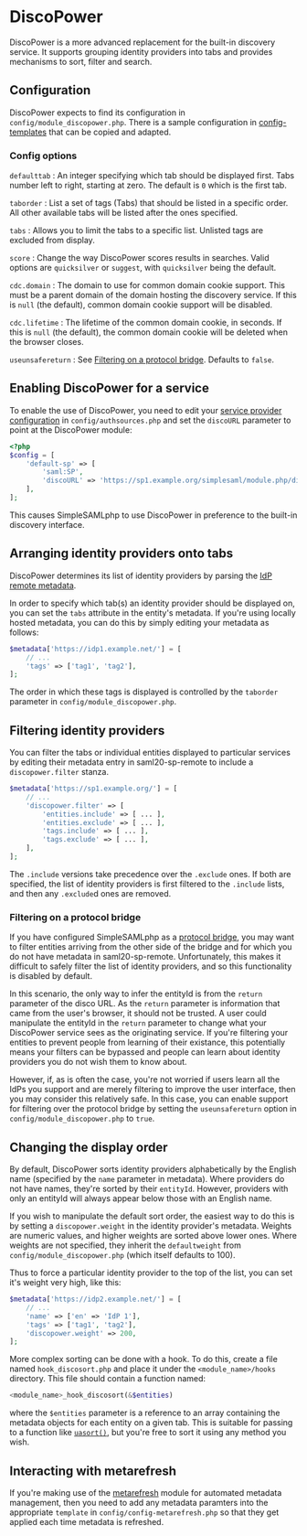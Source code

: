 DiscoPower
==========

DiscoPower is a more advanced replacement for the built-in discovery service. It supports grouping identity providers into tabs and provides mechanisms to sort, filter and search.

Configuration
-------------

DiscoPower expects to find its configuration in `config/module_discopower.php`. There is a sample configuration in [config-templates](../config-templates/) that can be copied and adapted.

### Config options

`defaulttab`
:   An integer specifying which tab should be displayed first. Tabs number left to right, starting at zero. The default is `0` which is the first tab.

`taborder`
:   List a set of tags (Tabs) that should be listed in a specific order. All other available tabs will be listed after the ones specified.

`tabs`
:   Allows you to limit the tabs to a specific list. Unlisted tags are excluded from display.

`score`
:   Change the way DiscoPower scores results in searches. Valid options are `quicksilver` or `suggest`, with `quicksilver` being the default.

`cdc.domain`
:   The domain to use for common domain cookie support. This must be a parent domain of the domain hosting the discovery service. If this is `null` (the default), common domain cookie support will be disabled.

`cdc.lifetime`
:   The lifetime of the common domain cookie, in seconds. If this is `null` (the default), the common domain cookie will be deleted when the browser closes.

`useunsafereturn`
:   See [Filtering on a protocol bridge](#filtering-on-a-protocol-bridge). Defaults to `false`.

Enabling DiscoPower for a service
---------------------------------

To enable the use of DiscoPower, you need to edit your [service provider configuration](https://simplesamlphp.org/docs/stable/simplesamlphp-sp) in `config/authsources.php` and set the `discoURL` parameter to point at the DiscoPower module:

```php
<?php
$config = [
    'default-sp' => [
        'saml:SP',
        'discoURL' => 'https://sp1.example.org/simplesaml/module.php/discopower/disco.php',
    ],
];
```

This causes SimpleSAMLphp to use DiscoPower in preference to the built-in discovery interface.

Arranging identity providers onto tabs
--------------------------------------

DiscoPower determines its list of identity providers by parsing the [IdP remote metadata](https://simplesamlphp.org/docs/stable/simplesamlphp-reference-idp-remote).

In order to specify which tab(s) an identity provider should be displayed on, you can set the `tabs` attribute in the entity's metadata. If you're using locally hosted metadata, you can do this by simply editing your metadata as follows:

```php
$metadata['https://idp1.example.net/'] = [
    // ...
    'tags' => ['tag1', 'tag2'],
];
```


The order in which these tags is displayed is controlled by the `taborder` parameter in `config/module_discopower.php`.

Filtering identity providers
----------------------------

You can filter the tabs or individual entities displayed to particular services by editing their metadata entry in saml20-sp-remote to include a `discopower.filter` stanza.

```php
$metadata['https://sp1.example.org/'] = [
    // ...
    'discopower.filter' => [
        'entities.include' => [ ... ],
        'entities.exclude' => [ ... ],
        'tags.include' => [ ... ],
        'tags.exclude' => [ ... ],
    ],
];
```

The `.include` versions take precedence over the `.exclude` ones. If both are specified, the list of identity providers is first filtered to the `.include` lists, and then any `.exclude`d ones are removed.

### Filtering on a protocol bridge

If you have configured SimpleSAMLphp as a [protocol bridge](https://simplesamlphp.org/docs/stable/simplesamlphp-advancedfeatures#section_2), you may want to filter entities arriving from the other side of the bridge and for which you do not have metadata in saml20-sp-remote. Unfortunately, this makes it difficult to safely filter the list of identity providers, and so this functionality is disabled by default.

In this scenario, the only way to infer the entityId is from the `return` parameter of the disco URL.  As the `return` parameter is information that came from the user's browser, it should not be trusted. A user could manipulate the entityId in the `return` parameter to change what your DiscoPower service sees as the originating service. If you're filtering your entities to prevent people from learning of their existance, this potentially means your filters can be bypassed and people can learn about identity providers you do not wish them to know about.

However, if, as is often the case, you're not worried if users learn all the IdPs you support and are merely filtering to improve the user interface, then you may consider this relatively safe. In this case, you can enable support for filtering over the protocol bridge by setting the `useunsafereturn` option in `config/module_discopower.php` to `true`.

Changing the display order
---------------------------

By default, DiscoPower sorts identity providers alphabetically by the English name (specified by the `name` parameter in metadata). Where providers do not have names, they're sorted by their `entityId`. However, providers with only an entityId will always appear below those with an English name.

If you wish to manipulate the default sort order, the easiest way to do this is by setting a `discopower.weight` in the identity provider's metadata. Weights are numeric values, and higher weights are sorted above lower ones. Where weights are not specified, they inherit the `defaultweight` from `config/module_discopower.php` (which itself defaults to 100).

Thus to force a particular identity provider to the top of the list, you can set it's weight very high, like this:

```php
$metadata['https://idp2.example.net/'] = [
    // ...
    'name' => ['en' => 'IdP 1'],
    'tags' => ['tag1', 'tag2'],
    'discopower.weight' => 200,
];
```

More complex sorting can be done with a hook. To do this, create a file named `hook_discosort.php` and place it under the `<module_name>/hooks` directory. This file should contain a function named:

```php
<module_name>_hook_discosort(&$entities)
```

where the `$entities` parameter is a reference to an array containing the metadata objects for each entity on a given tab. This is suitable for passing to a function like [`uasort()`](https://www.php.net/manual/en/function.uasort.php), but you're free to sort it using any method you wish.

Interacting with metarefresh
----------------------------

If you're making use of the [metarefresh](https://github.com/simplesamlphp/simplesamlphp-module-metarefresh) module for automated metadata management, then you need to add any metadata paramters into the appropriate `template` in `config/config-metarefresh.php` so that they get applied each time metadata is refreshed.
